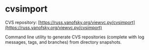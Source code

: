 cvsimport
=========

CVS repository: [https://russ.yanofsky.org/viewvc.py/cvsimport](https://russ.yanofsky.org/viewvc.py/cvsimport)

Command line utility to generate CVS repositories (complete with log messages,
tags, and branches) from directory snapshots.

